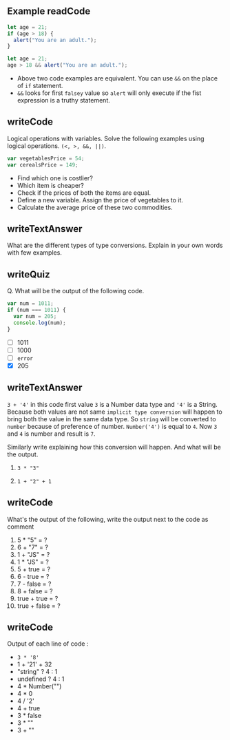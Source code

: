 ## Example readCode

```js
let age = 21;
if (age > 18) {
  alert("You are an adult.");
}
```

```js
let age = 21;
age > 18 && alert("You are an adult.");
```

- Above two code examples are equivalent. You can use `&&` on the place of `if` statement.
- `&&` looks for first `falsey` value so `alert` will only execute if the fist expression is a truthy statement.

## writeCode

Logical operations with variables. Solve the following examples using logical operations. `(<, >, &&, ||)`.

```js
var vegetablesPrice = 54;
var cerealsPrice = 149;
```

- Find which one is costlier?
- Which item is cheaper?
- Check if the prices of both the items are equal.
- Define a new variable. Assign the price of vegetables to it.
- Calculate the average price of these two commodities.

## writeTextAnswer

What are the different types of type conversions. Explain in your own words with few examples.

## writeQuiz

Q. What will be the output of the following code.

```js
var num = 1011;
if (num === 1011) {
  var num = 205;
  console.log(num);
}
```

- [ ] 1011
- [ ] 1000
- [ ] `error`
- [x] 205

## writeTextAnswer

`3 + '4'` in this code first value `3` is a Number data type and `'4'` is a String. Because both values are not same `implicit type conversion` will happen to bring both the value in the same data type. So `string` will be converted to `number` because of preference of number. `Number('4')` is equal to `4`. Now `3` and `4` is number and result is `7`.

Similarly write explaining how this conversion will happen. And what will be the output.

1. `3 * "3"`

2. `1 + "2" + 1`

## writeCode

What's the output of the following, write the output next to the code as comment

1. 5 \* "5" = ?
2. 6 + "7" = ?
3. 1 + "JS" = ?
4. 1 \* "JS" = ?
5. 5 + true = ?
6. 6 - true = ?
7. 7 - false = ?
8. 8 + false = ?
9. true + true = ?
10. true + false = ?

## writeCode

Output of each line of code :

- `3 * '8'`
- 1 + '21' + 32
- "string" ? 4 : 1
- undefined ? 4 : 1
- 4 \* Number("")
- 4 \* 0
- 4 / '2'
- 4 + true
- 3 \* false
- 3 \* ""
- 3 + ""
